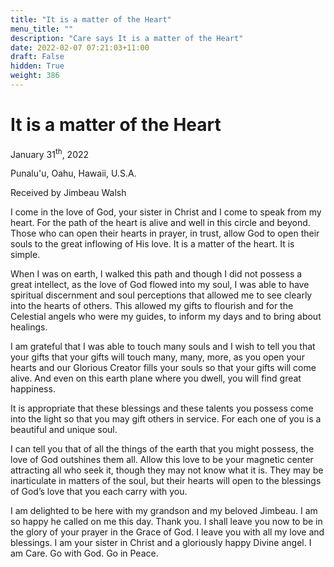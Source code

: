 ```yaml
---
title: "It is a matter of the Heart"
menu_title: ""
description: "Care says It is a matter of the Heart"
date: 2022-02-07 07:21:03+11:00
draft: False
hidden: True
weight: 386
---
```

# It is a matter of the Heart

January 31<sup>th</sup>, 2022

Punalu'u, Oahu, Hawaii, U.S.A.

Received by Jimbeau Walsh   



I come in the love of God, your sister in Christ and I come to speak from my heart. For the path of the heart is alive and well in this circle and beyond. Those who can open their hearts in prayer, in trust, allow God to open their souls to the great inflowing of His love. It is a matter of the heart. It is simple.
 
When I was on earth, I walked this path and though I did not possess a great intellect, as the love of God flowed into my soul, I was able to have spiritual discernment and soul perceptions that allowed me to see clearly into the hearts of others.  This allowed my gifts to flourish and for the Celestial angels who were my guides, to inform my days and to bring about healings. 
   
I am grateful that I was able to touch many souls and I wish to tell you that your gifts that your gifts will touch many, many, more, as you open your hearts and our Glorious Creator fills your souls so that your gifts will come alive. And even on this earth plane where you dwell, you will find great happiness.
     
It is appropriate that these blessings and these talents you possess come into the light so that you may gift others in service. For each one of you is a beautiful and unique soul.
    
I can tell you that of all the things of the earth that you might possess, the love of God outshines them all. Allow this love to be your magnetic center attracting all who seek it, though they may not know what it is. They may be inarticulate in matters of the soul, but their hearts will open to the blessings of God’s love that you each carry with you. 

I am delighted to be here with my grandson and my beloved Jimbeau. I am so happy he called on me this day. Thank you. I shall leave you now to be in the glory of your prayer in the Grace of God. I leave you with all my love and blessings. I am your sister in Christ and a gloriously happy Divine angel. I am Care. Go with God. Go in Peace. 